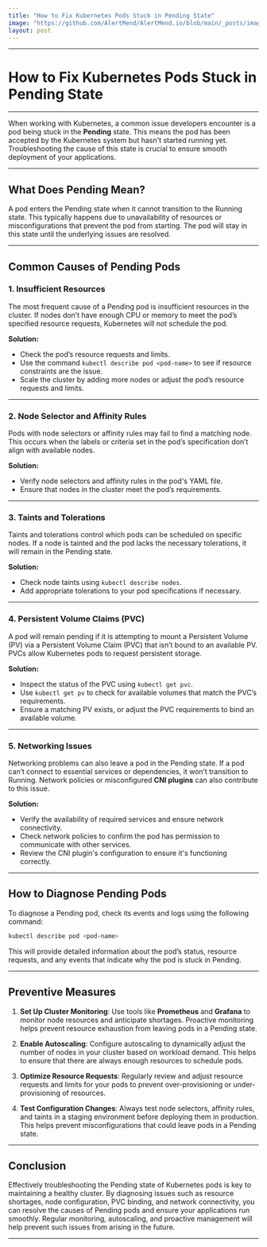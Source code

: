 ```yaml
---
title: "How to Fix Kubernetes Pods Stuck in Pending State"
image: "https://github.com/AlertMend/AlertMend.io/blob/main/_posts/images/pendingimage.png?raw=true"
layout: post
---
```


---
# **How to Fix Kubernetes Pods Stuck in Pending State**
---

When working with Kubernetes, a common issue developers encounter is a pod being stuck in the **Pending** state. This means the pod has been accepted by the Kubernetes system but hasn't started running yet. Troubleshooting the cause of this state is crucial to ensure smooth deployment of your applications.

---

## **What Does Pending Mean?**
A pod enters the Pending state when it cannot transition to the Running state. This typically happens due to unavailability of resources or misconfigurations that prevent the pod from starting. The pod will stay in this state until the underlying issues are resolved.

---

## **Common Causes of Pending Pods**

### **1. Insufficient Resources**
The most frequent cause of a Pending pod is insufficient resources in the cluster. If nodes don’t have enough CPU or memory to meet the pod’s specified resource requests, Kubernetes will not schedule the pod.

**Solution:**
- Check the pod’s resource requests and limits.
- Use the command `kubectl describe pod <pod-name>` to see if resource constraints are the issue.
- Scale the cluster by adding more nodes or adjust the pod’s resource requests and limits.

---

### **2. Node Selector and Affinity Rules**
Pods with node selectors or affinity rules may fail to find a matching node. This occurs when the labels or criteria set in the pod’s specification don’t align with available nodes.

**Solution:**
- Verify node selectors and affinity rules in the pod's YAML file.
- Ensure that nodes in the cluster meet the pod’s requirements.

---

### **3. Taints and Tolerations**
Taints and tolerations control which pods can be scheduled on specific nodes. If a node is tainted and the pod lacks the necessary tolerations, it will remain in the Pending state.

**Solution:**
- Check node taints using `kubectl describe nodes`.
- Add appropriate tolerations to your pod specifications if necessary.

---

### **4. Persistent Volume Claims (PVC)**
A pod will remain pending if it is attempting to mount a Persistent Volume (PV) via a Persistent Volume Claim (PVC) that isn’t bound to an available PV. PVCs allow Kubernetes pods to request persistent storage.

**Solution:**
- Inspect the status of the PVC using `kubectl get pvc`.
- Use `kubectl get pv` to check for available volumes that match the PVC’s requirements.
- Ensure a matching PV exists, or adjust the PVC requirements to bind an available volume.

---

### **5. Networking Issues**
Networking problems can also leave a pod in the Pending state. If a pod can’t connect to essential services or dependencies, it won’t transition to Running. Network policies or misconfigured **CNI plugins** can also contribute to this issue.

**Solution:**
- Verify the availability of required services and ensure network connectivity.
- Check network policies to confirm the pod has permission to communicate with other services.
- Review the CNI plugin's configuration to ensure it's functioning correctly.

---

## **How to Diagnose Pending Pods**

To diagnose a Pending pod, check its events and logs using the following command:

```bash
kubectl describe pod <pod-name>
```

This will provide detailed information about the pod’s status, resource requests, and any events that indicate why the pod is stuck in Pending.

---

## **Preventive Measures**

1. **Set Up Cluster Monitoring**: Use tools like **Prometheus** and **Grafana** to monitor node resources and anticipate shortages. Proactive monitoring helps prevent resource exhaustion from leaving pods in a Pending state.
   
2. **Enable Autoscaling**: Configure autoscaling to dynamically adjust the number of nodes in your cluster based on workload demand. This helps to ensure that there are always enough resources to schedule pods.
   
3. **Optimize Resource Requests**: Regularly review and adjust resource requests and limits for your pods to prevent over-provisioning or under-provisioning of resources.

4. **Test Configuration Changes**: Always test node selectors, affinity rules, and taints in a staging environment before deploying them in production. This helps prevent misconfigurations that could leave pods in a Pending state.

---

## **Conclusion**

Effectively troubleshooting the Pending state of Kubernetes pods is key to maintaining a healthy cluster. By diagnosing issues such as resource shortages, node configuration, PVC binding, and network connectivity, you can resolve the causes of Pending pods and ensure your applications run smoothly. Regular monitoring, autoscaling, and proactive management will help prevent such issues from arising in the future.



---
